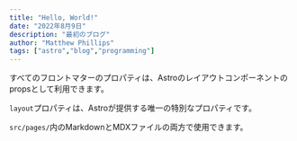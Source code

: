 ```yaml
---
title: "Hello, World!"
date: "2022年8月9日"
description: "最初のブログ"
author: "Matthew Phillips"
tags: ["astro","blog","programming"]
---
```





すべてのフロントマターのプロパティは、Astroのレイアウトコンポーネントのpropsとして利用できます。

`layout`プロパティは、Astroが提供する唯一の特別なプロパティです。

`src/pages/`内のMarkdownとMDXファイルの両方で使用できます。
